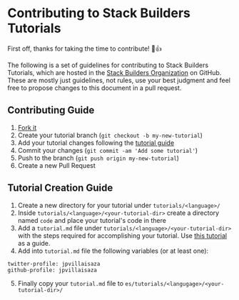 # Contributing to Stack Builders Tutorials

First off, thanks for taking the time to contribute! :tada::+1:

The following is a set of guidelines for contributing to Stack Builders Tutorials, which are
hosted in the [Stack Builders Organization](https://github.com/stackbuilders) on
GitHub.
These are mostly just guidelines, not rules, use your best judgment and feel free
to propose changes to this document in a pull request.

## Contributing Guide

1. [Fork it](https://github.com/stackbuilders/tutorials/fork)
2. Create your tutorial branch (`git checkout -b my-new-tutorial`)
3. Add your tutorial changes following the [tutorial guide](#tutorial-creation-guide)
4. Commit your changes (`git commit -am 'Add some tutorial'`)
5. Push to the branch (`git push origin my-new-tutorial`)
6. Create a new Pull Request

## Tutorial Creation Guide

1. Create a new directory for your tutorial under `tutorials/<language>/`
2. Inside `tutorials/<language>/<your-tutorial-dir>` create a directory
named `code` and place your tutorial's code in there
3. Add a `tutorial.md` file under `tutorials/<language>/<your-tutorial-dir>`
with the steps required for accomplishing your tutorial. Use
[this tutorial](../tutorials/haskell/csv-encoding-decoding/tutorial.md) as a guide.
4. Add into `tutorial.md` file the following variables (or at least one):
```
twitter-profile: jpvillaisaza
github-profile: jpvillaisaza
```
5. Finally copy your `tutorial.md` file to `es/tutorials/<langugage>/<your-tutorial-dir>/`  